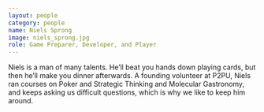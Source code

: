 ```yaml
---
layout: people
category: people
name: Niels Sprong
image: niels_sprong.jpg
role: Game Preparer, Developer, and Player
---
```


Niels is a man of many talents. He’ll beat you hands down playing cards,
but then he’ll make you dinner afterwards. A founding volunteer at P2PU,
Niels ran courses on Poker and Strategic Thinking and Molecular Gastronomy,
and keeps asking us difficult questions, which is why we like to keep him around.